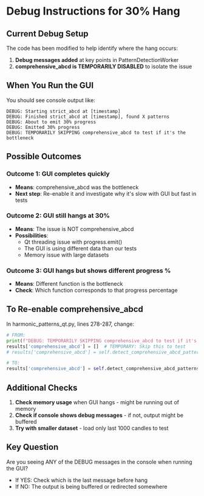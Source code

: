 # Debug Instructions for 30% Hang

## Current Debug Setup

The code has been modified to help identify where the hang occurs:

1. **Debug messages added** at key points in PatternDetectionWorker
2. **comprehensive_abcd is TEMPORARILY DISABLED** to isolate the issue

## When You Run the GUI

You should see console output like:
```
DEBUG: Starting strict_abcd at [timestamp]
DEBUG: Finished strict_abcd at [timestamp], found X patterns
DEBUG: About to emit 30% progress
DEBUG: Emitted 30% progress
DEBUG: TEMPORARILY SKIPPING comprehensive_abcd to test if it's the bottleneck
```

## Possible Outcomes

### Outcome 1: GUI completes quickly
- **Means**: comprehensive_abcd was the bottleneck
- **Next step**: Re-enable it and investigate why it's slow with GUI but fast in tests

### Outcome 2: GUI still hangs at 30%
- **Means**: The issue is NOT comprehensive_abcd
- **Possibilities**:
  - Qt threading issue with progress.emit()
  - The GUI is using different data than our tests
  - Memory issue with large datasets

### Outcome 3: GUI hangs but shows different progress %
- **Means**: Different function is the bottleneck
- **Check**: Which function corresponds to that progress percentage

## To Re-enable comprehensive_abcd

In harmonic_patterns_qt.py, lines 278-287, change:
```python
# FROM:
print(f"DEBUG: TEMPORARILY SKIPPING comprehensive_abcd to test if it's the bottleneck", flush=True)
results['comprehensive_abcd'] = []  # TEMPORARY: Skip this to test
# results['comprehensive_abcd'] = self.detect_comprehensive_abcd_patterns()

# TO:
results['comprehensive_abcd'] = self.detect_comprehensive_abcd_patterns()
```

## Additional Checks

1. **Check memory usage** when GUI hangs - might be running out of memory
2. **Check if console shows debug messages** - if not, output might be buffered
3. **Try with smaller dataset** - load only last 1000 candles to test

## Key Question

Are you seeing ANY of the DEBUG messages in the console when running the GUI?
- If YES: Check which is the last message before hang
- If NO: The output is being buffered or redirected somewhere
